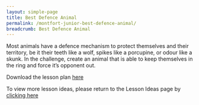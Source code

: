 ```yaml
---
layout: simple-page
title: Best Defence Animal
permalink: /montfort-junior-best-defence-animal/
breadcrumb: Best Defence Animal
---
```


Most animals have a defence mechanism to protect themselves and their territory, be it their teeth like a wolf, spikes like a porcupine, or odour like a skunk.
In the challenge, create an animal that is able to keep themselves in the ring and force it’s opponent out.

Download the lesson plan [here](/files/lesson-plans/primary-schools/design-and-technology/Montfort-Junior-Best-Defence-Animal.docx)

To view more lesson ideas, please return to the Lesson Ideas page by [clicking here](/in-schools/digital-maker/lesson-ideas-primary/)
